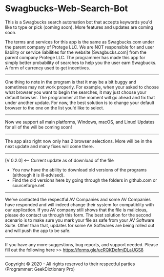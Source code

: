 # Swagbucks-Web-Search-Bot
This is a Swagbucks search automation bot that accepts keywords you'd like to type or pick (coming soon). More features and updates are coming soon. 

The terms and services for this app is the same as Swagbucks.com under the parent company of Protege LLC. 
We are NOT responsible for and user liability or service liabilities for the website [Swagbucks.com] from the parent company Protege LLC. The programmer has made this app for simply better probability of searches to help you the user earn Swagbucks. A form of currency used to get incentives. 
__________
One thing to note in the program is that it may be a bit buggy and sometimes may not work properly. For example, when your asked to choose what browser you want to begin the searches, it may just choose your default browser. The programmer at the moment will go ahead and fix that under another update. For now, the best solution is to change your default browser to the one on the list you'd like to select. 
__________ 
Now we support all main platforms, Windows, macOS, and Linux! Updates for all of the will be coming soon! 
__________
The app also right now only has 2 browser selections. More will be in the next update and many fixes will come there. 
__________
[V 0.2.0] <-- Current update as of download of the file 
 - You now have the ability to download old versions of the programs (although it is ill-advised). 
  - Find the old versions here by going through the folders in github.com or sourceforge.net 
__________
We've contacted the respectful AV Companies and some AV Companies have responded and will indeed change their system for compatiblity with our application. If you AV company still shows that the file is malicious, please do contact us through this form. The best solution for the second scenario is to make sure you mark your file as safe from your AV Software Suite. Other than that, updates for some AV Softwares are being rolled out and will push the app to be safe. 
_________
If you have any more suggestions, bug reports, and support needed. Please fill out the following here >> https://forms.gle/ucRQKDofmjDLaUGS8
___________
Copyright © 2020 - All rights reserved to their respectful parties (Programmer: GeekDictionary Pro) 
